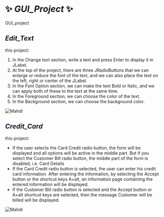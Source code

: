 # ✨ ***GUI_Project*** ✨ 

GUI_project  

## *Edit_Text*  
this project:
1. In the Change text section, write a text and press Enter to display it in JLabel.
2. At the top of the project, there are three JRadioButtons that we can enlarge or reduce the font of the text, and we can also place the text on the left, right or center of the JLabel.
3. In the Font Option section, we can make the text Bold or Italic, and we can apply both of these to the text at the same time.
4. In the Foreground section, we can choose the color of the text.
5. In the Background section, we can choose the background color.  

![Mahdi](https://user-images.githubusercontent.com/108512164/185474864-5a3dc198-3c8b-4e47-846c-55237dc81266.PNG)  

## *Credit_Card*  

this project:
- If the user selects the Card Credit radio button, the form will be displayed and all options will be active in the middle part. But if you select the Customer Bill radio button, the middle part of the form is disabled, i.e. Card Details
- If the Card Credit radio button is selected, the user can enter his credit card information. After entering the information, by selecting the Accept button or the shortcut keys A+alt, an information page containing the entered information will be displayed.
- If the Customer Bill radio button is selected and the Accept button or A+alt shortcut keys are selected, then the message Customer will be billed will be displayed.  

![Mahdi](https://user-images.githubusercontent.com/108512164/185478804-9f4f40c3-1ae6-4c55-a212-92101e8388ff.PNG)


